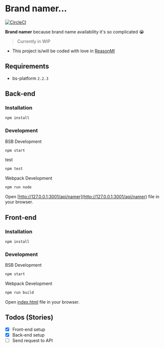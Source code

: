 # Brand namer...

[![CircleCI](https://circleci.com/gh/remithomas/brand-namer.svg?style=svg)](https://circleci.com/gh/remithomas/brand-namer)

**Brand namer** because brand name availability it's so complicated 😭

> Currently in WIP

- This project is/will be coded with love in [ReasonMl](http://reasonml.github.io/)

## Requirements

* bs-platform `2.2.3`

## Back-end

### Installation

```bash
npm install
```

### Development

BSB Development
```bash
npm start
```

test
```bash
npm test
```

Webpack Development
```bash
npm run node
```

Open [http://127.0.0.1:3001/api/namer](http://127.0.0.1:3001/api/namer) file in your browser.

## Front-end

### Installation

```bash
npm install
```

### Development

BSB Development
```bash
npm start
```

Webpack Development
```bash
npm run build
```

Open [index.html](client/public/index.html) file in your browser.

## Todos (Stories)

- [X] Front-end setup
- [X] Back-end setup
- [ ] Send request to API
